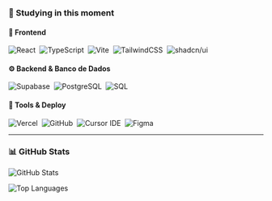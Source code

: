 ### 🧠 Studying in this moment

#### 🎨 Frontend
![React](https://img.shields.io/badge/-React-0D1117?style=for-the-badge&logo=react)&nbsp;
![TypeScript](https://img.shields.io/badge/-TypeScript-0D1117?style=for-the-badge&logo=typescript)&nbsp;
![Vite](https://img.shields.io/badge/-Vite-0D1117?style=for-the-badge&logo=vite)&nbsp;
![TailwindCSS](https://img.shields.io/badge/-TailwindCSS-0D1117?style=for-the-badge&logo=tailwindcss)&nbsp;
![shadcn/ui](https://img.shields.io/badge/-shadcn/ui-0D1117?style=for-the-badge&logo=shadcnui)&nbsp;

#### ⚙️ Backend & Banco de Dados
![Supabase](https://img.shields.io/badge/-Supabase-0D1117?style=for-the-badge&logo=supabase)&nbsp;
![PostgreSQL](https://img.shields.io/badge/-PostgreSQL-0D1117?style=for-the-badge&logo=postgresql)&nbsp;
![SQL](https://img.shields.io/badge/-SQL-0D1117?style=for-the-badge&logo=postgresql&labelColor=0D1117)&nbsp;

#### 🧰 Tools & Deploy
![Vercel](https://img.shields.io/badge/-Vercel-0D1117?style=for-the-badge&logo=vercel)&nbsp;
![GitHub](https://img.shields.io/badge/-GitHub-0D1117?style=for-the-badge&logo=github)&nbsp;
![Cursor IDE](https://img.shields.io/badge/Cursor_IDE-0D1117?style=for-the-badge&logo=data:image/svg+xml;base64,PHN2ZyBmaWxsPSJ3aGl0ZSIgdmlld0JveD0iMCAwIDI0IDI0IiB4bWxucz0iaHR0cDovL3d3dy53My5vcmcvMjAwMC9zdmciPjxwYXRoIGQ9Ik0yIDJsMTEgMTAtMTEgNnoiLz48L3N2Zz4=)&nbsp;
![Figma](https://img.shields.io/badge/-Figma-0D1117?style=for-the-badge&logo=figma)&nbsp;

---

### 📊 GitHub Stats

![GitHub Stats](https://github-readme-stats.vercel.app/api?username=adilsonjunior1&show_icons=true&theme=radical)

![Top Languages](https://github-readme-stats.vercel.app/api/top-langs/?username=adilsonjunior1&layout=default&theme=radical)
